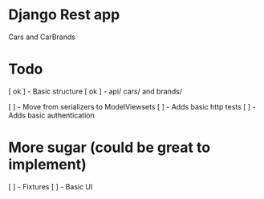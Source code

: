 # Django Rest app

Cars and CarBrands


# Todo

[ ok ] - Basic structure
[ ok ] - api/ cars/ and brands/


[    ] - Move from serializers to ModelViewsets
[    ] - Adds basic http tests
[    ] - Adds basic authentication

# More sugar (could be great to implement)

[    ] - Fixtures
[    ] - Basic UI



